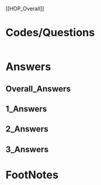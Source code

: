[[HOP_Overall]]



# Codes/Questions

```python

```


# Answers

## Overall_Answers


## 1_Answers


## 2_Answers


## 3_Answers




# FootNotes
